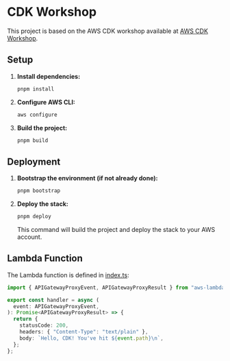 # CDK Workshop

This project is based on the AWS CDK workshop available at [AWS CDK Workshop](https://catalog.us-east-1.prod.workshops.aws/workshops/10141411-0192-4021-afa8-2436f3c66bd8/en-US/100-getting-started).

## Setup

1. **Install dependencies:**

   ```sh
   pnpm install
   ```

2. **Configure AWS CLI:**

   ```sh
   aws configure
   ```

3. **Build the project:**

   ```sh
   pnpm build
   ```

## Deployment

1. **Bootstrap the environment (if not already done):**

   ```sh
   pnpm bootstrap
   ```

2. **Deploy the stack:**

   ```sh
   pnpm deploy
   ```

   This command will build the project and deploy the stack to your AWS account.

## Lambda Function

The Lambda function is defined in [index.ts](http://_vscodecontentref_/4):

```typescript
import { APIGatewayProxyEvent, APIGatewayProxyResult } from "aws-lambda";

export const handler = async (
  event: APIGatewayProxyEvent,
): Promise<APIGatewayProxyResult> => {
  return {
    statusCode: 200,
    headers: { "Content-Type": "text/plain" },
    body: `Hello, CDK! You've hit ${event.path}\n`,
  };
};
```

